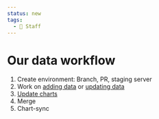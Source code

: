 ```yaml
---
status: new
tags:
  - 👷 Staff
---
```


# Our data workflow

1. Create environment: Branch, PR, staging server
2. Work on [adding data](adding-data.md) or [updating data](updating-data.md)
3. [Update charts](indicator-upgrade.md)
4. Merge
5. Chart-sync
